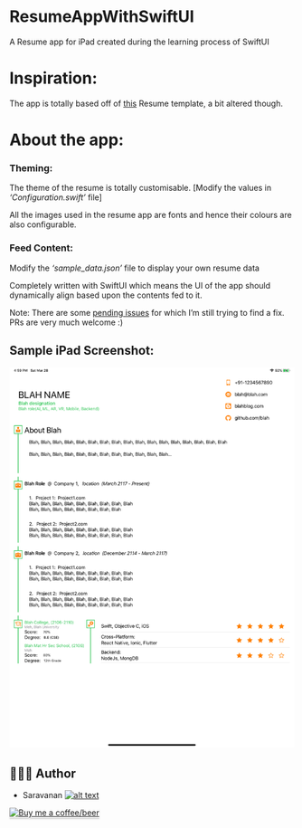 # ResumeAppWithSwiftUI
A Resume app for iPad created during the learning process of SwiftUI

# Inspiration:
The app is totally based off of [this](https://koenig-media.raywenderlich.com/downloads/Resume_RendonCepeda.pdf) Resume template, a bit altered though.

# About the app:
### Theming:
The theme of the resume is totally customisable. [Modify the values in <i>‘Configuration.swift’</i> file]

All the images used in the resume app are fonts and hence their colours are also configurable.



### Feed Content:
Modify the <i>‘sample_data.json’</i> file to display your own resume data

Completely written with SwiftUI which means the UI of the app should dynamically align based upon the contents fed to it.

Note: There are some [pending issues](https://github.com/saru2020/SwiftUIResumeApp/issues) for which I’m still trying to find a fix. 
PRs are very much welcome :)

## Sample iPad Screenshot:
![ResumeiPadApp](https://raw.githubusercontent.com/saru2020/SwiftUIResumeApp/master/AppScreenshot.png)

## 👨🏻‍💻 Author
[1.1]: http://i.imgur.com/tXSoThF.png
[1]: http://www.twitter.com/saruhere

* Saravanan [![alt text][1.1]][1]

<a class="bmc-button" target="_blank" href="https://www.buymeacoffee.com/saru2020"><img src="https://www.buymeacoffee.com/assets/img/custom_images/orange_img.png" alt="Buy me a coffee/beer" style="height: 41px !important;width: 174px !important;box-shadow: 0px 3px 2px 0px rgba(190, 190, 190, 0.5) !important;-webkit-box-shadow: 0px 3px 2px 0px rgba(190, 190, 190, 0.5) !important;"><span style="margin-left:5px"></span></a>
